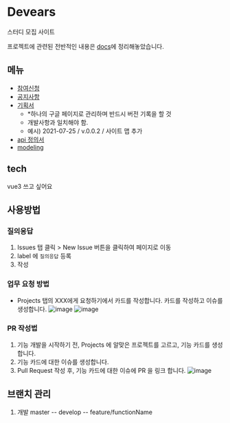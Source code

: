 # Devears
스터디 모집 사이트

프로젝트에 관련된 전반적인 내용은 [docs](./docs)에 정리해놓았습니다.

## 메뉴
- [참여신청](https://github.com/DKU-STUDY/Devears/projects/4)
- [공지사항](https://github.com/DKU-STUDY/Devears/projects/5)
- [기획서](https://docs.google.com/presentation/d/1hXExS0ATScXuGqbbvSDszTiGb_5xydQenlDa3E9FVzw/edit#slide=id.gac8004b0ce_1_3)
   - *하나의 구글 페이지로 관리하며 반드시 버전 기록을 할 것
   - 개발사항과 일치해야 함.      
   - 예시) 2021-07-25 / v.0.0.2 / 사이트 맵 추가
- [api 정의서]()
- [modeling]()


## tech
vue3 쓰고 싶어요

## 사용방법

### 질의응답
1. Issues 탭 클릭 > New Issue 버튼을 클릭하여 페이지로 이동
2. label 에 `질의응답` 등록
3. 작성 

### 업무 요청 방법
- Projects 탭의 XXX에게 요청하기에서 카드를 작성합니다. 카드를 작성하고 이슈를 생성합니다. 
![image](https://user-images.githubusercontent.com/31977543/109175385-15096080-77c9-11eb-98c9-2206c4997b72.png)
![image](https://user-images.githubusercontent.com/31977543/109175499-323e2f00-77c9-11eb-98b4-edcd36be5c41.png)

### PR 작성법 
1. 기능 개발을 시작하기 전, Projects 에 알맞은 프로젝트를 고르고, 기능 카드를 생성합니다. 
2. 기능 카드에 대한 이슈를 생성합니다.
3. Pull Request 작성 후, 기능 카드에 대한 이슈에 PR 을 링크 합니다. 
![image](https://user-images.githubusercontent.com/31977543/109175694-6ade0880-77c9-11eb-9b3f-3b07b59892f8.png)


## 브랜치 관리
1. 개발 master -- develop -- feature/functionName



